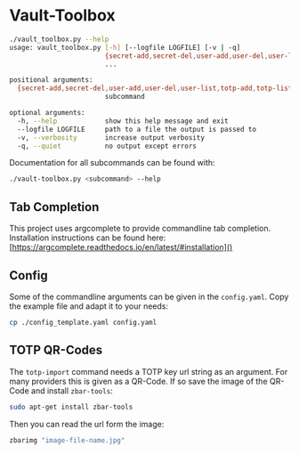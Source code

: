 # Vault-Toolbox

```bash
./vault_toolbox.py --help
usage: vault_toolbox.py [-h] [--logfile LOGFILE] [-v | -q]
                        {secret-add,secret-del,user-add,user-del,user-list,totp-add,totp-list,totp-read,totp-del,totp-import,unwrap,export,import_from_csv}
                        ...

positional arguments:
  {secret-add,secret-del,user-add,user-del,user-list,totp-add,totp-list,totp-read,totp-del,totp-import,unwrap,export,import_from_csv}
                        subcommand

optional arguments:
  -h, --help            show this help message and exit
  --logfile LOGFILE     path to a file the output is passed to
  -v, --verbosity       increase output verbosity
  -q, --quiet           no output except errors
```

Documentation for all subcommands can be found with:

```bash
./vault-toolbox.py <subcommand> --help
```

## Tab Completion

This project uses argcomplete to provide commandline tab completion. Installation instructions can be found here: [https://argcomplete.readthedocs.io/en/latest/#installation]()

## Config

Some of the commandline arguments can be given in the `config.yaml`. Copy the example file and adapt it to your needs:
```bash
cp ./config_template.yaml config.yaml
```

## TOTP QR-Codes

The `totp-import` command needs a TOTP key url string as an argument. For many providers this is given as a QR-Code. If so save the image of the QR-Code and install `zbar-tools`:
```bash
sudo apt-get install zbar-tools
```
Then you can read the url form the image:
```bash
zbarimg "image-file-name.jpg"
```

<!-- TODO: add more documentation -->

